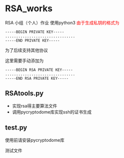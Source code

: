 # RSA_works
RSA 小组（个人）作业
使用python3
<font color = red>由于生成私钥的格式为</font>

```
-----BEGIN PRIVATE KEY-----
................................
-----END PRIVATE KEY-----
```

为了后续支持其他协议

这里需要手动添加为

```
-----BEGIN RSA PRIVATE KEY-----
................................
-----END RSA PRIVATE KEY-----
```

## RSAtools.py
- 实现rsa得主要算法文件
- 调用pycryptodome库实现ssh的证书生成

## test.py
使用前请安装pycryptodome库

测试文件
